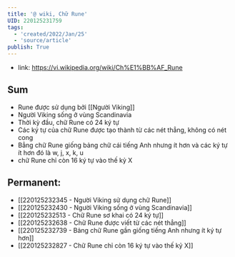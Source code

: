 ```yaml
---
title: '@ wiki, Chữ Rune'
UID: 220125231759
tags:
  - 'created/2022/Jan/25'
  - 'source/article'
publish: True
---
```

- link: https://vi.wikipedia.org/wiki/Ch%E1%BB%AF_Rune

## Sum
- Rune được sử dụng bởi [[Người Viking]]
- Người Viking sống ở vùng Scandinavia
- Thời kỳ đầu, chữ Rune có 24 ký tự
- Các ký tự của chữ Rune được tạo thành từ các nét thẳng, không có nét cong
- Bẳng chữ Rune giống bảng chữ cái tiếng Anh nhưng ít hơn và các ký tự ít hơn đó là w, j, x, k, u
- chữ Rune chỉ còn 16 ký tự vào thế kỷ X

## Permanent:
- [[220125232345 - Người Viking sử dụng chữ Rune]]
- [[220125232430 - Người Viking sống ở vùng Scandinavia]]
- [[220125232513 - Chữ Rune sơ khai có 24 ký tự]]
- [[220125232638 - Chữ Rune được viết từ các nét thẳng]]
- [[220125232739 - Bảng chữ Rune gần giống tiếng Anh nhưng ít ký tự hơn]]
- [[220125232827 - Chữ Rune chỉ còn 16 ký tự vào thế kỷ X]]


